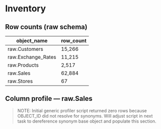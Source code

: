# Inventory

## Row counts (raw schema)

| object_name | row_count |
|---|---|
| raw.Customers | 15,266 |
| raw.Exchange_Rates | 11,215 |
| raw.Products | 2,517 |
| raw.Sales | 62,884 |
| raw.Stores | 67 |

## Column profile — raw.Sales

> NOTE: Initial generic profiler script returned zero rows because OBJECT_ID did not resolve for synonyms. Will adjust script in next task to dereference synonym base object and populate this section.
